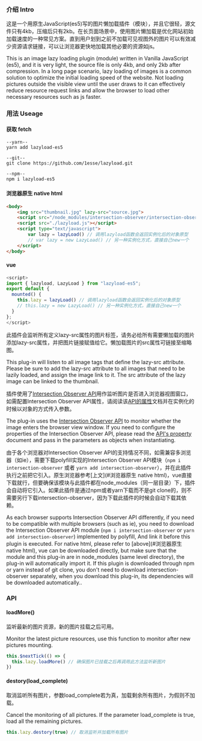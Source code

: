 ### 介绍 Intro
这是一个用原生JavaScript(es5)写的图片懒加载插件（模块），并且它很轻，源文件只有4kb，压缩后只有2kb。在长页面场景中，使用图片懒加载是优化网站初始加载速度的一种常见方案。直到用户划到之前不加载可见视图外的图片可以有效减少资源请求链接，可以让浏览器更快地加载其他必要的资源如js。

This is an image lazy loading plugin (module) written in Vanilla JavaScript (es5), and it is very light, the source file is only 4kb, and only 2kb after compression. In a long page scenario, lazy loading of images is a common solution to optimize the initial loading speed of the website. Not loading pictures outside the visible view until the user draws to it can effectively reduce resource request links and allow the browser to load other necessary resources such as js faster.

### 用法 Useage
#### 获取 fetch
```
--yarn--
yarn add lazyload-es5

--git--
git clone https://github.com/1esse/lazyload.git

--npm--
npm i lazyload-es5
```

#### 浏览器原生 native html
```html
<body>
    <img src="thumbnail.jpg" lazy-src="source.jpg">
    <script src="/node_modules/intersection-observer/intersection-observer.js"></script>
    <script src="./lazyload.js"></script>
    <script type="text/javascript">
        var lazy = lazyLoad() // 调用lazyload函数会返回实例化后的对象原型
        // var lazy = new LazyLoad() // 另一种实例化方式，直接自己new一个
    </script>
</body>
```

#### vue
```javascript
<script>
import { lazyload, LazyLoad } from "lazyload-es5";
export default {
  mounted() {
    this.lazy = lazyLoad() // 调用lazyload函数会返回实例化后的对象原型
    // this.lazy = new LazyLoad() // 另一种实例化方式，直接自己new一个
  }
};
</script>
```

此插件会监听所有定义lazy-src属性的图片标签，请务必给所有需要懒加载的图片添加lazy-src属性，并把图片链接赋值给它。懒加载图片的src属性可链接至缩略图。

This plug-in will listen to all image tags that define the lazy-src attribute. Please be sure to add the lazy-src attribute to all images that need to be lazily loaded, and assign the image link to it. The src attribute of the lazy image can be linked to the thumbnail.

插件使用了[Intersection Observer API](https://developer.mozilla.org/zh-CN/docs/Web/API/IntersectionObserver)用作监听图片是否进入浏览器视图窗口，如需配置Intersection Observer API属性，请阅读该[API的属性](https://developer.mozilla.org/zh-CN/docs/Web/API/IntersectionObserver#%E5%B1%9E%E6%80%A7)文档并在实例化的时候以对象的方式传入参数。

The plug-in uses the [Intersection Observer API](https://developer.cdn.mozilla.net/en-US/docs/Web/API/IntersectionObserver) to monitor whether the image enters the browser view window. If you need to configure the properties of the Intersection Observer API, please read the [API's property](https://developer.cdn.mozilla.net/en-US/docs/Web/API/IntersectionObserver#Properties) document and pass in the parameters as objects when instantiating.

由于各个浏览器对Intersection Observer API的支持情况不同，如需兼容多浏览器（如ie），需要下载polyfill实现的Intersection Observer API模块（`npm i intersection-observer` 或者 `yarn add intersection-observer`），并在此插件执行之前把它引入。原生浏览器参考[上文](#浏览器原生 native html)，vue直接下载就行，但要确保该模块与此插件都在node_modules（同一层目录）下，插件会自动将它引入。如果此插件是通过npm或者yarn下载而不是git clone的，则不需要另行下载intersection-observer，因为下载此插件的时候会自动下载其依赖。

As each browser supports Intersection Observer API differently, if you need to be compatible with multiple browsers (such as ie), you need to download the Intersection Observer API module (`npm i intersection-observer` or `yarn add intersection-observer`) implemented by polyfill, And link it before this plugin is executed. For native html, please refer to [above](#浏览器原生 native html), vue can be downloaded directly, but make sure that the module and this plug-in are in node_modules (same level directory), the plug-in will automatically import it. If this plugin is downloaded through npm or yarn instead of git clone, you don't need to download intersection-observer separately, when you download this plug-in, its dependencies will be downloaded automatically..

### API
#### loadMore()
监听最新的图片资源，新的图片挂载之后可用。

Monitor the latest picture resources, use this function to monitor after new pictures mounting.
```javascript
this.$nextTick(() => { 
  this.lazy.loadMore() // 确保图片已挂载之后再调用此方法监听新图片
})
```
#### destory(load_complete)
取消监听所有图片，参数load_complete若为真，加载剩余所有图片，为假则不加载。

Cancel the monitoring of all pictures. If the parameter load_complete is true, load all the remaining pictures.
```javascript
this.lazy.destory(true) // 取消监听并加载所有图片
```

